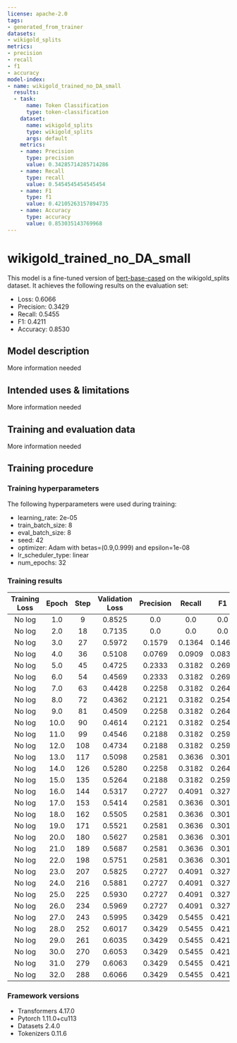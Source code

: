 ```yaml
---
license: apache-2.0
tags:
- generated_from_trainer
datasets:
- wikigold_splits
metrics:
- precision
- recall
- f1
- accuracy
model-index:
- name: wikigold_trained_no_DA_small
  results:
  - task:
      name: Token Classification
      type: token-classification
    dataset:
      name: wikigold_splits
      type: wikigold_splits
      args: default
    metrics:
    - name: Precision
      type: precision
      value: 0.34285714285714286
    - name: Recall
      type: recall
      value: 0.5454545454545454
    - name: F1
      type: f1
      value: 0.42105263157894735
    - name: Accuracy
      type: accuracy
      value: 0.853035143769968
---
```


<!-- This model card has been generated automatically according to the information the Trainer had access to. You
should probably proofread and complete it, then remove this comment. -->

# wikigold_trained_no_DA_small

This model is a fine-tuned version of [bert-base-cased](https://huggingface.co/bert-base-cased) on the wikigold_splits dataset.
It achieves the following results on the evaluation set:
- Loss: 0.6066
- Precision: 0.3429
- Recall: 0.5455
- F1: 0.4211
- Accuracy: 0.8530

## Model description

More information needed

## Intended uses & limitations

More information needed

## Training and evaluation data

More information needed

## Training procedure

### Training hyperparameters

The following hyperparameters were used during training:
- learning_rate: 2e-05
- train_batch_size: 8
- eval_batch_size: 8
- seed: 42
- optimizer: Adam with betas=(0.9,0.999) and epsilon=1e-08
- lr_scheduler_type: linear
- num_epochs: 32

### Training results

| Training Loss | Epoch | Step | Validation Loss | Precision | Recall | F1     | Accuracy |
|:-------------:|:-----:|:----:|:---------------:|:---------:|:------:|:------:|:--------:|
| No log        | 1.0   | 9    | 0.8525          | 0.0       | 0.0    | 0.0    | 0.7604   |
| No log        | 2.0   | 18   | 0.7135          | 0.0       | 0.0    | 0.0    | 0.7604   |
| No log        | 3.0   | 27   | 0.5972          | 0.1579    | 0.1364 | 0.1463 | 0.7923   |
| No log        | 4.0   | 36   | 0.5108          | 0.0769    | 0.0909 | 0.0833 | 0.8083   |
| No log        | 5.0   | 45   | 0.4725          | 0.2333    | 0.3182 | 0.2692 | 0.8466   |
| No log        | 6.0   | 54   | 0.4569          | 0.2333    | 0.3182 | 0.2692 | 0.8339   |
| No log        | 7.0   | 63   | 0.4428          | 0.2258    | 0.3182 | 0.2642 | 0.8371   |
| No log        | 8.0   | 72   | 0.4362          | 0.2121    | 0.3182 | 0.2545 | 0.8435   |
| No log        | 9.0   | 81   | 0.4509          | 0.2258    | 0.3182 | 0.2642 | 0.8403   |
| No log        | 10.0  | 90   | 0.4614          | 0.2121    | 0.3182 | 0.2545 | 0.8466   |
| No log        | 11.0  | 99   | 0.4546          | 0.2188    | 0.3182 | 0.2593 | 0.8435   |
| No log        | 12.0  | 108  | 0.4734          | 0.2188    | 0.3182 | 0.2593 | 0.8435   |
| No log        | 13.0  | 117  | 0.5098          | 0.2581    | 0.3636 | 0.3019 | 0.8466   |
| No log        | 14.0  | 126  | 0.5280          | 0.2258    | 0.3182 | 0.2642 | 0.8435   |
| No log        | 15.0  | 135  | 0.5264          | 0.2188    | 0.3182 | 0.2593 | 0.8435   |
| No log        | 16.0  | 144  | 0.5317          | 0.2727    | 0.4091 | 0.3273 | 0.8498   |
| No log        | 17.0  | 153  | 0.5414          | 0.2581    | 0.3636 | 0.3019 | 0.8466   |
| No log        | 18.0  | 162  | 0.5505          | 0.2581    | 0.3636 | 0.3019 | 0.8466   |
| No log        | 19.0  | 171  | 0.5521          | 0.2581    | 0.3636 | 0.3019 | 0.8466   |
| No log        | 20.0  | 180  | 0.5627          | 0.2581    | 0.3636 | 0.3019 | 0.8466   |
| No log        | 21.0  | 189  | 0.5687          | 0.2581    | 0.3636 | 0.3019 | 0.8466   |
| No log        | 22.0  | 198  | 0.5751          | 0.2581    | 0.3636 | 0.3019 | 0.8466   |
| No log        | 23.0  | 207  | 0.5825          | 0.2727    | 0.4091 | 0.3273 | 0.8498   |
| No log        | 24.0  | 216  | 0.5881          | 0.2727    | 0.4091 | 0.3273 | 0.8498   |
| No log        | 25.0  | 225  | 0.5930          | 0.2727    | 0.4091 | 0.3273 | 0.8498   |
| No log        | 26.0  | 234  | 0.5969          | 0.2727    | 0.4091 | 0.3273 | 0.8498   |
| No log        | 27.0  | 243  | 0.5995          | 0.3429    | 0.5455 | 0.4211 | 0.8530   |
| No log        | 28.0  | 252  | 0.6017          | 0.3429    | 0.5455 | 0.4211 | 0.8530   |
| No log        | 29.0  | 261  | 0.6035          | 0.3429    | 0.5455 | 0.4211 | 0.8530   |
| No log        | 30.0  | 270  | 0.6053          | 0.3429    | 0.5455 | 0.4211 | 0.8530   |
| No log        | 31.0  | 279  | 0.6063          | 0.3429    | 0.5455 | 0.4211 | 0.8530   |
| No log        | 32.0  | 288  | 0.6066          | 0.3429    | 0.5455 | 0.4211 | 0.8530   |


### Framework versions

- Transformers 4.17.0
- Pytorch 1.11.0+cu113
- Datasets 2.4.0
- Tokenizers 0.11.6
